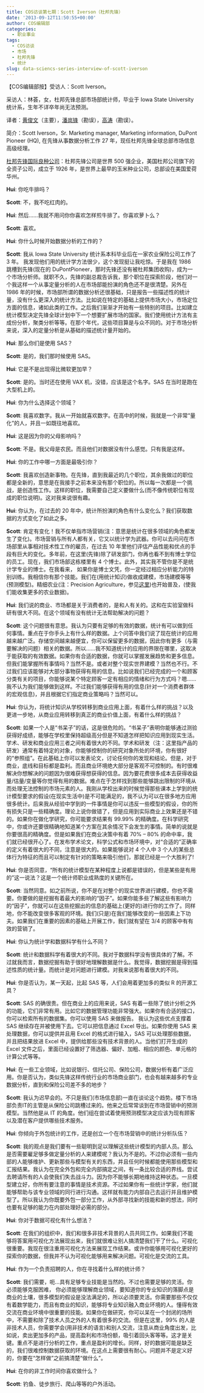 ```yaml
---
title: COS访谈第七期：Scott Iverson（杜邦先锋）
date: '2013-09-12T11:50:55+00:00'
author: COS编辑部
categories:
  - 职业事业
tags:
  - COS访谈
  - 市场
  - 杜邦先锋
  - 统计
slug: data-sciencs-series-interview-of-scott-iverson
---
```


【COS编辑部按】受访人：Scott Iverson。

采访人：林荟，女，杜邦先锋总部市场部统计师，毕业于 Iowa State University 统计系，生年不详卒年尚无法预测。

译者：[黄俊文](http://www.fyears.org)（主要），[潘岚锋](https://cos.name/author/lanfeng/)（勘误），[高涛](http://www.gaotao.name/cn/)（勘误）。

简介：Scott Iverson，Sr. Marketing manager, Marketing information, DuPont Pioneer (HQ), 在先锋从事数据分析工作 27 年，现任杜邦先锋全球总部市场信息高级经理。

[杜邦先锋国际良种公司](www.pioneer.com)：杜邦先锋公司是世界 500 强企业，美国杜邦公司旗下的全资子公司，成立于 1926 年，是世界上最早的玉米种业公司，总部设在美国爱荷华州。<!--more-->

**Hui**: 你吃牛排吗？
  
**Scott**: 不，我不吃红肉的。

**Hui**: 然后……我就不用问你你喜欢怎样煎牛排了。你喜欢萝卜么？
  
**Scott**: 喜欢。

**Hui**: 你什么时候开始数据分析的工作的？
  
**Scott**: 我从 Iowa State University 统计系本科毕业后在一家农业保险公司工作了 3 年。 我发现他们用的统计学方法很少，这个发现挺让我吃惊。于是我在 1986 跳槽到先锋(现在的 DuPontPioneer，那时先锋还没有被杜邦集团收购)，成为一个市场分析师。就职不久，先锋的副总裁告诉我，那个职位在探索阶段，他们对一个我这样一个从事定量分析的人在市场部能扮演的角色还不是很清楚。另外在 1986 年的时候，市场部所谓的数据分析还很基础，只是报告一些描述性的统计量，没有什么更深入的统计方法。比如说在特定的基础上提供市场大小，市场定位方面的信息，诸如此类的工作。之后我们渐渐才开始有一些特别的项目。比如建立统计模型决定先锋全球计划中下一个想要扩展市场的国家。我们使用统计方法有主成份分析，聚类分析等等。在那个年代，这些项目算是与众不同的。对于市场分析来说，深入的定量分析是从基础的描述统计量开始的。

**Hui**: 那么你们是使用 SAS？
  
**Scott**: 是的，我们那时候使用 SAS。

**Hui**: 它是不是出现得比微软更加早？
  
**Scott**: 是的。当时还在使用 VAX 机，没错，应该是这个名字。SAS 在当时是跑在大型机上的。

**Hui**: 你为什么选择这个领域？
  
**Scott**: 我喜欢数字。我从一开始就喜欢数字。在高中的时候，我就是一个非常“量化”的人，并且一如既往地喜欢。

**Hui**: 这是因为你的父母影响吗？
  
**Scott**: 不是。我父母是农民。而且他们对数据没有什么感觉。只有我是这样。

**Hui**: 你的工作中哪一方面是最吸引你？
  
**Scott**: 我喜欢创造新事物。在先锋，直到我最近的几个职位，其余我做过的职位都是全新的，意思是在我接手之前本来没有那个职位的。所以每一次都是一个挑战，是创造性工作。这样的职位，我需要自己定义要做什么(而不像传统职位有现成的职位说明)。这对我来说很有趣。

**Hui**: 你认为，在过去的 20 年中，统计所扮演的角色有什么变化么？我们获取数据的方式变化了如此之多。
  
**Scott**: 肯定有变化！我不仅单指市场营销(注：意思是统计在很多领域的角色都发生了变化)。市场营销与所有人都有关，它又以统计学为武器。你可以去问问在市场部里从事相对技术性工作的雇员，在过去 10 年里他们评估产品性能和优点的手段有巨大的变化。多年前，在这里(先锋)除了研发部门，你再也看不到有博士学位的员工。现在，我们市场部这栋楼里有 4 个博士。此外，其实我不管你是不是统计学专业的博士。在我看来， 如果你是博士文凭，你一定经过相应分析能力的特别训练。我相信你有那个技能。我们在(用统计知识)做收成建模，市场建模等等(预测模型)。精细农业(注：Precision Agriculture，参见[这里](http://en.wikipedia.org/wiki/Precision_agriculture))也开始普及，(使我们能收集更多的农业数据)。

**Hui**: 我们说的商业、市场都是关于消费者的，是和人有关的。这和在实验室做科研有很大不同。在这个领域有没有统计无法帮助解决的问题？
  
**Scott**: 这个问题很有意思。我认为只要有足够的有效的数据，统计有可以做到任何事情。重点在于你手头上有什么样的数据。上个问答中我们说了现在统计的应用越来越广泛。存储空间越来越便宜，你可以保留更多的数据，因此你有更多（与需要解决的问题）相关的数据。所以……我不知道统计的应用的界限在哪里，这取决于能获取的有效数据。如果你有合适的数据，你就可以掌握发展趋势和更多信息。但我们能掌握所有事情吗？当然不是。或者对整个现实世界建模？当然也不行。不过我们应该能够对大部分事物获得有用的信息。比如说我们已经完成的一个和顾客分类有关的项目，你能够说某个特定顾客一定有相应的情绪和行为方式吗？嗯……我不认为我们能够做到这样。不过我们能够获得有用的信息(针对一个消费者群体的宏观信息)，并且根据它们指定商业策略吗？当然可以。

**Hui**: 你认为，将统计知识从学校转移到商业应用上面，有着什么样的挑战？以及更进一步地，从商业应用转移到真正的商业价值上面，有着什么样的挑战？
  
**Scott**: 如果一个人是“书呆子”的话，这是很危险的。“书呆子”表明你能够通过测验获得好成绩，能够在学校里保持超级高分但是不知道怎样把知识应用到现实生活。学术、研发和商业应用三者之间有着很大的不同。学术和研发（注：这里指产品的研发）通常有着特定的对象，你能够控制你的研究对象所处的环境，你有很好的“参照组”。在此基础上你可以发表论文，讨论任何你的发现和结论。但是，对于商业，底线和目标都是盈利。而且商业环境绝大部分是客观不可控制的。有时很难解决你想解决的问题因为很难获得想获得的信息。因为要花费很多成本去获得收益量/估量/变量等你觉得有用的数据。难点在于怎样找到那些能够跳出限制的环境从而处理无法控制的市场元素的人。我刚从学校出来的时候觉得那些课本上学到的统计模型要求的假设(在现实生活中)是不可能满足的，我不认为可以在很多地方应用很多统计。后来我从经验中学到的一件事情是你可以违反一些模型的假设，你的所有损失只是一些精确度。理论上说你做错了，但是应用到实际商业上效果还是不错的。如果你在做化学研究，你可能要求结果有 99.99% 的精确度。在科学研究中，你或许还要很精确地知道某个方案在其余情况下会发生的事情。简单的说就是你要很高的精确度。但是如果我们在商业决策中有着 70% – 80% 的命中率，我们就已经很开心了。在发布学术论文，科学公式和市场环境中，对“合适的”正确率的定义有着很大的不同，注意是很大的。如果能够说对 4 个人中 3 个人的某些总体行为特征的而且可以制定有针对的策略来吸引他们，那就已经是一个大胜利了!

**Hui**: 你是否同意，“所有的统计模型在某种程度上说都是错误的，但是某些是有用的”这一说法？这是一个统计师职业成熟度的关键所在。
  
**Scott**: 当然同意。如之前所说，你不是在对整个的现实世界进行建模，你也不需要。你要做的是挖掘有着最大的影响的“因子”。如果你能多些了解这些有影响力的“因子”，你就可以在这些挖掘出的信息的基础上(更好的)进行你的工作了。同样地，你不能改变很多客观的环境。我们(只是)在我们能够改变的一些因素上下功夫。如果我们在重要的因素的基础上开展工作，我们就有望在 3/4 的顾客中有有效的营销了。

**Hui**: 你认为统计学和数据科学有什么不同？
  
**Scott**: 统计和数据科学有着很大的不同。我对于数据科学没有很具体的了解。不过就我而言，数据挖掘有助于很好地理解数据是什么。我觉得，数据挖掘是得到描述性质的统计量。而统计是对问题进行建模。对我来说那有着很大的不同。

**Hui**: 你是否认为，某一天起，比起 SAS 等，人们会用着更加多的类似 R 的开源工具？
  
**Scott**: SAS 的确很贵。但在商业上的应用来说，SAS 有着一些除了统计分析之外的功能，它们非常有用。比如它的数据管理功能非常强大。如果你有合适的接口，你可以检索所有的数据集。你可以使用 SAS 来做报告。 我认为这些优点支撑着 SAS 继续存在并被使用下去。它可以把信息通过 Excel 导出。如果你使用 SAS 来处理数据，你可以提供并且用 Excel 的格式进行输入，SAS 可以处理那些数据，并且把结果放进 Excel 中，提供给那些没有技术背景的人。当他们打开生成的 Excel 文件之后，里面已经设置好了筛选器、偏好、加粗、相应的颜色、单元格的计算公式等等。

**Hui**: 在一些工业领域，比如说银行、信托公司、保险公司，数据分析有着广泛应用。你是否认为，类似先锋这样传统行业的市场商业部门，也会有越来越多的专业数据分析，直到和保险公司差不多的地步？
  
**Scott**: 我认为迟早会的。不只是我们(市场信息部)一直在谈论这个趋势。楼下市场部负责IT的主管是从保险公司跳槽过来的。他来之后常常谈到在市场营销中的预测模型。当然他是从 IT 的角度。他们组在尝试着使用预测模型决定应该为现有顾客以及潜在客户提供哪些技术服务。

**Hui**: 你倾向于外包统计的工作，还是创立一个在市场营销中的统计分析队伍？
  
**Scott**: 我的观点是我们要有一些聪明到足以理解这些统计模型的内部人员。那么是否需要雇足够多做定量分析的人来建模呢？我认为不是的。不过你必须有一些内部的人能够维护、更新那些与模型有关的东西，并且任何时候都能使用那些模型和汇报结果。我认为在完全外包和完全内部搞定之间，有一条比较合适的界线。尝试去聘请所有的人会使我们失去战斗力。因为你不能够长期地维持这种状态。一旦模型建立好，你所有要注意的事情是技术资源。不过如果你有一些统计学家，他们就能够帮助与该专业领域的同行进行沟通。这样就有能力内部自己去运行并且维护模型了。所以我认为你既要外包一部分工作，从外部寻找新的技能和新的想法，同时也要有足够的能力在内部处理好必需的部分。

**Hui**: 你对于数据可视化有什么想法？
  
**Scott**: 在我们的组织中，我们和很多非技术背景的人员共同工作。如果我们不能够将答案用可视化方法展现出来，我们就很难让别人搞清楚我们干了什么。可视化很重要。我现在很注重用可视化方法来展现工作结果。或许你能够用可视化更好的探索你的数据，但我并不认为可视化能够用来解决问题。可视化是交流的工具。

**Hui**: 作为一个负责招聘的人，你在寻找着什么样的统计师？
  
**Scott**: 我们需要，呃…具有足够专业技能是当然的。不过也需要足够的灵活。你必须能够克服困难， 你必须能够理解商业领域，要知道你的专业知识的落脚点是商业的土壤，很多模型的假设是没法满足的，所以必须要灵活。你需要那些不仅仅有着数学能力，而且有商业的知识，能够将专业知识融入商业环境的人。懂得有效交流在商业环境中很重要的技能。如果你在做研究，你可以呆在一个封闭的场所中，不需要和除了技术人员之外的人有着很多的交流。但是在这里，99% 的人是非技术人员，你需要学会(用非技术的语言)和别人交流，注意从商业角度出发，比如说，卖出更加多的产品，提高盈利和市场份额，吸引着回头客等等。这才是关键。重点不是进行分析的工作，重点是盈利的增长。同样，好的数据可能是缺乏的，我们很难控制数据获取的环境。在这点上需要很有耐心。问题并不是定义好的，你要在“怎样做”之前搞清楚“做什么”。

**Hui**: 在你的非工作时间你喜欢做什么？
  
**Scott**: 钓鱼、徒步旅行、爬山等等的户外活动。
